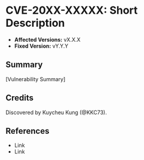# CVE-20XX-XXXXX: Short Description
- **Affected Versions:** vX.X.X
- **Fixed Version:** vY.Y.Y

## Summary
[Vulnerability Summary]

## Credits
Discovered by Kuycheu Kung (@KKC73).

## References
- Link
- Link


